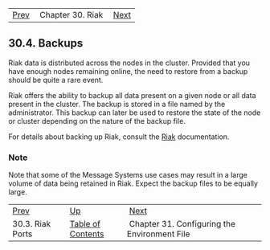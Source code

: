 |     |     |     |
| --- | --- | --- |
| [Prev](operations.riak.ports)  | Chapter 30. Riak |  [Next](environment_file) |

## 30.4. Backups

Riak data is distributed across the nodes in the cluster. Provided that you have enough nodes remaining online, the need to restore from a backup should be quite a rare event.

Riak offers the ability to backup all data present on a given node or all data present in the cluster. The backup is stored in a file named by the administrator. This backup can later be used to restore the state of the node or cluster depending on the nature of the backup file.

For details about backing up Riak, consult the [Riak](http://http://docs.basho.com/riak/latest/) documentation.

### Note

Note that some of the Message Systems use cases may result in a large volume of data being retained in Riak. Expect the backup files to be equally large.

|     |     |     |
| --- | --- | --- |
| [Prev](operations.riak.ports)  | [Up](riak) |  [Next](environment_file) |
| 30.3. Riak Ports  | [Table of Contents](index) |  Chapter 31. Configuring the Environment File |

